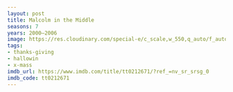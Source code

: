 ```yaml
---
layout: post
title: Malcolm in the Middle
seasons: 7
years: 2000–2006
image: https://res.cloudinary.com/special-e/c_scale,w_550,q_auto/f_auto/Series%20posters/Malcolm_in_the_Middle.png
tags:
- thanks-giving
- hallowin
- x-mass
imdb_url: https://www.imdb.com/title/tt0212671/?ref_=nv_sr_srsg_0
imdb_code: tt0212671
---
```

